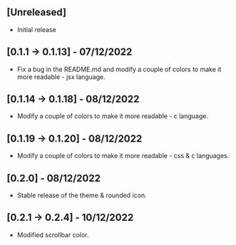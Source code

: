 ## [Unreleased]

- Initial release

## [0.1.1 -> 0.1.13] - 07/12/2022

- Fix a bug in the README.md and modify a couple of colors to make it more readable - jsx language.

## [0.1.14 -> 0.1.18] - 08/12/2022

- Modify a couple of colors to make it more readable - c language.

## [0.1.19 -> 0.1.20] - 08/12/2022

- Modify a couple of colors to make it more readable - css & c languages.

## [0.2.0] - 08/12/2022

- Stable release of the theme & rounded icon.

## [0.2.1 -> 0.2.4] - 10/12/2022

- Modified scrollbar color.